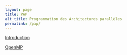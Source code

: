 ```yaml
---
layout: page
title: PAP
alt_title: Programmation des Architectures parallèles
permalink: /pap/
---
```


[Introduction](http://dept-info.labri.fr/ENSEIGNEMENT/pmc/transparents/introduction.pdf)

[OpenMP](http://dept-info.labri.fr/ENSEIGNEMENT/pmc/transparents/openmp.pdf)
